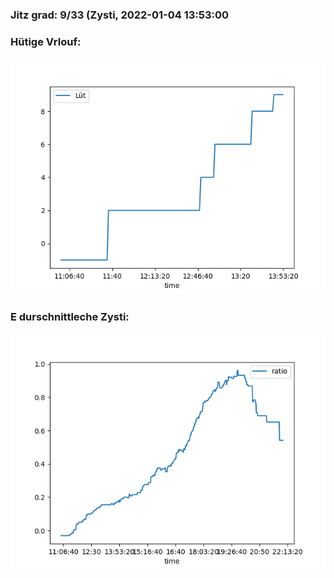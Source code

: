 ### Jitz grad: 9/33 (Zysti, 2022-01-04 13:53:00

### Hütige Vrlouf:
![Graph](Today.png)

### E durschnittleche Zysti:
![Graph](Zysti.png)